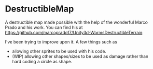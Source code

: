 # DestructibleMap
A destructible map made possible with the help of the wonderful Marco Prado and his work. 
You can find his at
https://github.com/marcoprado17/Unity3d-WormsDestructibleTerrain

I've been trying to improve upon it.
A few things such as
 - allowing other sprites to be used with his code.
 - (WIP) allowing other shapes/sizes to be used as damage rather than
   hard coding a circle as shape.
